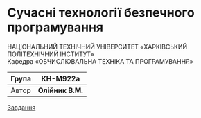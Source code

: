 # Сучасні технології безпечного програмування

НАЦІОНАЛЬНИЙ ТЕХНІЧНИЙ УНІВЕРСИТЕТ «ХАРКІВСЬКИЙ ПОЛІТЕХНІЧНИЙ ІНСТИТУТ»<br/>
Кафедра «ОБЧИСЛЮВАЛЬНА ТЕХНІКА ТА ПРОГРАМУВАННЯ»

| Група | **КН-М922а**     |
|-------|------------------|
| Автор | **Олійник В.М.** |

[Завдання](https://github.com/davydov-vyacheslav/stbp/tree/9f8fdef562bd0f3c94654dd8e5157c6c9d3ac6a7)


